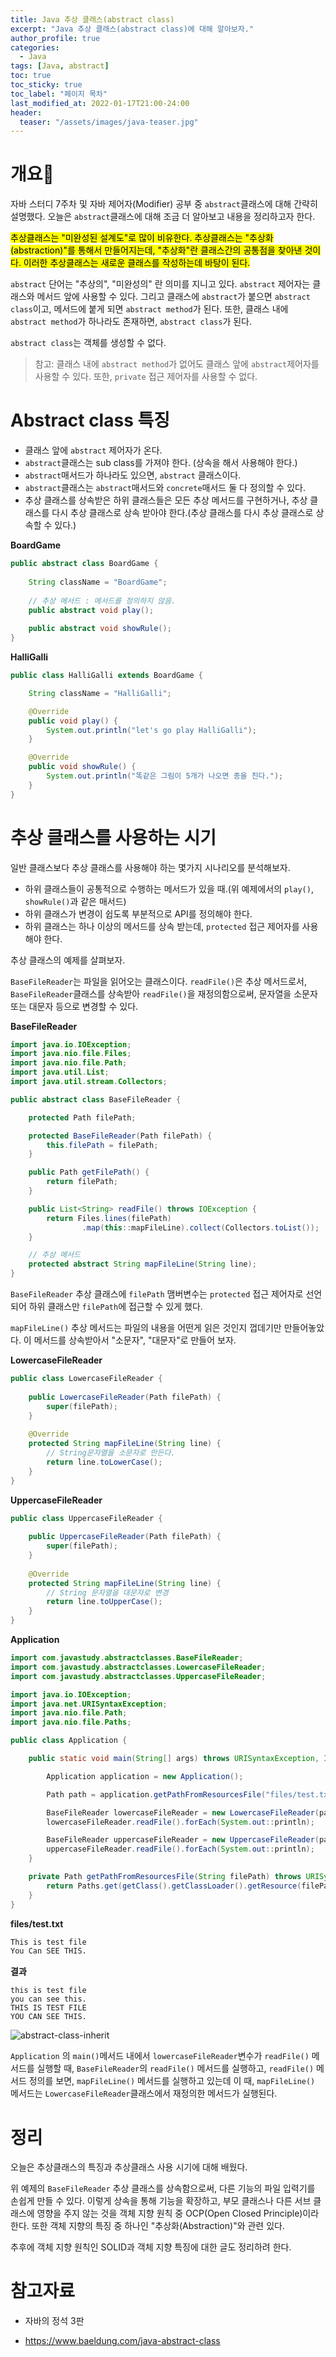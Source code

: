 ```yaml
---
title: Java 추상 클래스(abstract class)
excerpt: "Java 추상 클래스(abstract class)에 대해 알아보자."
author_profile: true
categories:
  - Java
tags: [Java, abstract]
toc: true
toc_sticky: true
toc_label: "페이지 목차"
last_modified_at: 2022-01-17T21:00-24:00
header:
  teaser: "/assets/images/java-teaser.jpg"
---
```


# 개요🙌

자바 스터디 7주차 및 자바 제어자(Modifier) 공부 중 `abstract`클래스에 대해 간략히 설명했다. 오늘은 `abstract`클래스에 대해 조금 더 알아보고 내용을 정리하고자 한다.

<mark>추상클래스는 "미완성된 설계도"로 많이 비유한다. 추상클래스는 "추상화(abstraction)"를 통해서 만들어지는데, "추상화"란 클래스간의 공통점을 찾아낸 것이다. 이러한 추상클래스는 새로운 클래스를 작성하는데 바탕이 된다.</mark>

`abstract` 단어는 "추상의", "미완성의" 란 의미를 지니고 있다. `abstract` 제어자는 클래스와 메서드 앞에 사용할 수 있다. 그리고 클래스에 `abstract`가 붙으면 `abstract class`이고, 메서드에 붙게 되면 `abstract method`가 된다. 또한, 클래스 내에 `abstract method`가 하나라도 존재하면, `abstract class`가 된다.

`abstract class`는 객체를 생성할 수 없다.

> 참고: 클래스 내에 `abstract method`가 없어도 클래스 앞에 `abstract`제어자를 사용할 수 있다. 또한, `private` 접근 제어자를 사용할 수 없다.

# Abstract class 특징

* 클래스 앞에 `abstract` 제어자가 온다.
* `abstract`클래스는 sub class를 가져야 한다. (상속을 해서 사용해야 한다.)
* `abstract`매서드가 하나라도 있으면, `abstract` 클래스이다.
* `abstract`클래스는 `abstract`매서드와 `concrete`매서드 둘 다 정의할 수 있다.
* 추상 클래스를 상속받은 하위 클래스들은 모든 추상 메서드를  구현하거나, 추상 클래스를 다시 추상 클래스로 상속 받아야 한다.(추상 클래스를 다시 추상 클래스로 상속할 수 있다.)

**BoardGame**

```java
public abstract class BoardGame {
    
    String className = "BoardGame";
    
    // 추상 메서드 : 메서드를 정의하지 않음.
    public abstract void play();
    
    public abstract void showRule();
}
```

**HalliGalli**

```java
public class HalliGalli extends BoardGame {

    String className = "HalliGalli";

    @Override
    public void play() {
        System.out.println("let's go play HalliGalli");
    }

    @Override
    public void showRule() {
        System.out.println("똑같은 그림이 5개가 나오면 종을 친다.");
    }
}
```

# 추상 클래스를 사용하는 시기

일반 클래스보다 추상 클래스를 사용해야 하는 몇가지 시나리오를 분석해보자.

* 하위 클래스들이 공통적으로 수행하는 메서드가 있을 때.(위 예제에서의 `play()`, `showRule()`과 같은 매서드)
* 하위 클래스가 변경이 쉽도록 부분적으로 API를 정의해야 한다.
* 하위 클래스는 하나 이상의 메서드를 상속 받는데, `protected` 접근 제어자를 사용해야 한다.

추상 클래스의 예제를 살펴보자.

`BaseFileReader`는 파일을 읽어오는 클래스이다. `readFile()`은 추상 메서드로서, `BaseFileReader`클래스를 상속받아 `readFile()`을 재정의함으로써, 문자열을 소문자 또는 대문자 등으로 변경할 수 있다.

**BaseFileReader**

```java
import java.io.IOException;
import java.nio.file.Files;
import java.nio.file.Path;
import java.util.List;
import java.util.stream.Collectors;

public abstract class BaseFileReader {

    protected Path filePath;

    protected BaseFileReader(Path filePath) {
        this.filePath = filePath;
    }

    public Path getFilePath() {
        return filePath;
    }

    public List<String> readFile() throws IOException {
        return Files.lines(filePath)
                .map(this::mapFileLine).collect(Collectors.toList());
    }

    // 추상 메서드
    protected abstract String mapFileLine(String line);
}

```

`BaseFileReader` 추상 클래스에 `filePath` 맴버변수는 `protected` 접근 제어자로 선언되어 하위 클래스만 `filePath`에 접근할 수 있게 했다.

`mapFileLine()` 추상 메서드는 파일의 내용을 어떤게 읽은 것인지 껍데기만 만들어놓았다. 이 메서드를 상속받아서 "소문자", "대문자"로 만들어 보자.

**LowercaseFileReader**

```java
public class LowercaseFileReader {
	
    public LowercaseFileReader(Path filePath) {
        super(filePath);
    }
    
    @Override
    protected String mapFileLine(String line) {
        // String문자열을 소문자로 만든다.
        return line.toLowerCase();
    }
}
```

**UppercaseFileReader**

```java
public class UppercaseFileReader {
    
    public UppercaseFileReader(Path filePath) {
        super(filePath);
    }
    
    @Override
    protected String mapFileLine(String line) {
        // String 문자열을 대문자로 변경
        return line.toUpperCase();
    }
}
```

**Application**

```java
import com.javastudy.abstractclasses.BaseFileReader;
import com.javastudy.abstractclasses.LowercaseFileReader;
import com.javastudy.abstractclasses.UppercaseFileReader;

import java.io.IOException;
import java.net.URISyntaxException;
import java.nio.file.Path;
import java.nio.file.Paths;

public class Application {

    public static void main(String[] args) throws URISyntaxException, IOException {

        Application application = new Application();

        Path path = application.getPathFromResourcesFile("files/test.txt");

        BaseFileReader lowercaseFileReader = new LowercaseFileReader(path);
        lowercaseFileReader.readFile().forEach(System.out::println);

        BaseFileReader uppercaseFileReader = new UppercaseFileReader(path);
        uppercaseFileReader.readFile().forEach(System.out::println);
    }

    private Path getPathFromResourcesFile(String filePath) throws URISyntaxException {
        return Paths.get(getClass().getClassLoader().getResource(filePath).toURI());
    }
}
```

**files/test.txt**

```txt
This is test file
You Can SEE THIS.
```

**결과**

```
this is test file
you can see this.
THIS IS TEST FILE
YOU CAN SEE THIS.
```

![abstract-class-inherit](\assets\images\java-study\abstract-class\abstract-class-inherit.png)

`Application` 의 `main()`메서드 내에서 `lowercaseFileReader`변수가 `readFile()` 메서드를 실행할 때, `BaseFileReader`의 `readFile()` 메서드를 실행하고, `readFile()` 메서드 정의를 보면, `mapFileLine()` 메서드를 실행하고 있는데 이 때, `mapFileLine()` 메서드는 `LowercaseFileReader`클래스에서 재정의한 메서드가 실행된다.

# 정리

오늘은 추상클래스의 특징과 추상클래스 사용 시기에 대해 배웠다.

위 예제의 `BaseFileReader` 추상 클래스를 상속함으로써, 다른 기능의 파일 입력기를 손쉽게 만들 수 있다. 이렇게 상속을 통해 기능을 확장하고, 부모 클래스나 다른 서브 클래스에 영향을 주지 않는 것을 객체 지향 원칙 중 OCP(Open Closed Principle)이라 한다. 또한 객체 지향의 특징 중 하나인 "추상화(Abstraction)"와 관련 있다.

추후에 객체 지향 원칙인 SOLID과 객체 지향 특징에 대한 글도 정리하려 한다.

# 참고자료

* 자바의 정석 3판

* <https://www.baeldung.com/java-abstract-class>
